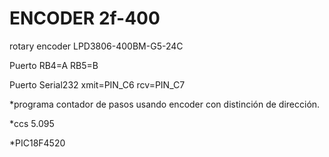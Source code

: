 # ENCODER 2f-400

rotary encoder LPD3806-400BM-G5-24C

Puerto RB4=A RB5=B

Puerto Serial232 xmit=PIN_C6 rcv=PIN_C7

*programa contador de pasos usando encoder con distinción de dirección.

*ccs 5.095

*PIC18F4520
